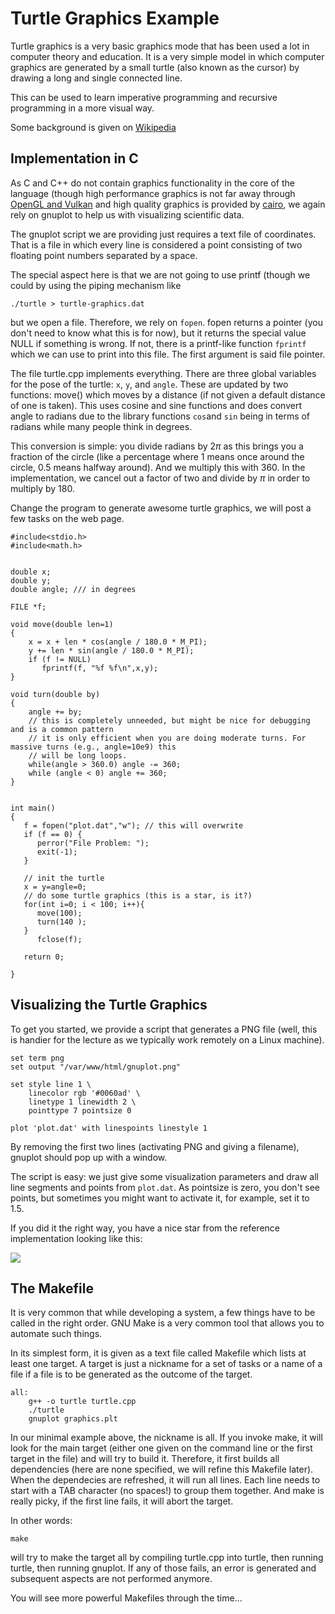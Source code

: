# Turtle Graphics Example

Turtle graphics is a very basic graphics mode that has been used a lot in computer theory and education.
It is a very simple model in which computer graphics are generated by a small turtle (also known as the cursor)
by drawing a long and single connected line.

This can be used to learn imperative programming and recursive programming in a more visual way.

Some background is given on [Wikipedia](https://en.wikipedia.org/wiki/Turtle_graphics)

## Implementation in C
As C and C++ do not contain graphics functionality in the core of the language (though high performance graphics
is not far away through [OpenGL and Vulkan](https://www.khronos.org/) and high quality graphics is provided by [cairo](https://www.cairographics.org/), we again rely on gnuplot to help us with visualizing scientific data.

The gnuplot script we are providing just requires a text file of coordinates. That is a file in which every
line is considered a point consisting of two floating point numbers separated by a space.

The special aspect here is that we are not going to use printf (though we could by using the piping mechanism like
 ```
 ./turtle > turtle-graphics.dat
 ```
 but we open a file. Therefore, we rely on `fopen`. fopen returns a pointer (you don't need to know what this is for now), but it returns the special value NULL if something is wrong. If not, there is a printf-like function `fprintf`
 which we can use to print into this file. The first argument is said file pointer.

The file turtle.cpp implements everything. There are three global variables for the pose of the turtle: `x`, `y`, and `angle`. These are updated by two functions: move() which moves by a distance (if not given a default distance of one is taken). This uses cosine and sine functions and does convert angle to radians due to the library functions `cos`and `sin` being in terms of radians while many people think in degrees.

This conversion is simple: you divide radians by $2\pi$ as this brings you a fraction of the circle (like a percentage where 1 means once around the circle, 0.5 means halfway around). And we multiply this with 360. In the implementation, we cancel out a factor of two and divide by $\pi$ in order to multiply by 180.

Change the program to generate awesome turtle graphics, we will post a few tasks on the web page.

```
#include<stdio.h>
#include<math.h>


double x;
double y;
double angle; /// in degrees

FILE *f;

void move(double len=1)
{
    x = x + len * cos(angle / 180.0 * M_PI);
    y += len * sin(angle / 180.0 * M_PI);
    if (f != NULL)
       fprintf(f, "%f %f\n",x,y);
}

void turn(double by)
{
    angle += by;
    // this is completely unneeded, but might be nice for debugging and is a common pattern
    // it is only efficient when you are doing moderate turns. For massive turns (e.g., angle=10e9) this
    // will be long loops.
    while(angle > 360.0) angle -= 360;
    while (angle < 0) angle += 360; 
}


int main()
{
   f = fopen("plot.dat","w"); // this will overwrite
   if (f == 0) {
      perror("File Problem: ");
      exit(-1);
   }

   // init the turtle
   x = y=angle=0;
   // do some turtle graphics (this is a star, is it?)
   for(int i=0; i < 100; i++){
      move(100);
      turn(140 );
   }
      fclose(f);
   
   return 0;

}
```


## Visualizing the Turtle Graphics

To get you started, we provide a script that generates a PNG file (well, this is handier for the lecture as
we typically work remotely on a Linux machine).

```
set term png
set output "/var/www/html/gnuplot.png"

set style line 1 \
    linecolor rgb '#0060ad' \
    linetype 1 linewidth 2 \
    pointtype 7 pointsize 0

plot 'plot.dat' with linespoints linestyle 1
```
By removing the first two lines (activating PNG and giving a filename), gnuplot should pop up with a window.

The script is easy: we just give some visualization parameters and draw all line segments and points from `plot.dat`.
As pointsize is zero, you don't see points, but sometimes you might want to activate it, for example, set it to 1.5.

If you did it the right way, you have a nice star from the reference implementation looking like this:

![](../gfx/turtle.png)

## The Makefile

It is very common that while developing a system, a few things have to be called in the right order.
GNU Make is a very common tool that allows you to automate such things.

In its simplest form, it is given as a text file called Makefile which lists at least one target.
A target is just a nickname for a set of tasks or a name of a file if a file is to be generated as the outcome
of the target.

```
all:
	g++ -o turtle turtle.cpp
	./turtle
	gnuplot graphics.plt
```

In our minimal example above, the nickname is all. If you invoke make, it will look for the main target
(either one given on the command line or the first target in the file) and will try to build it. Therefore,
it first builds all dependencies (here are none specified, we will refine this Makefile later). When the dependecies
are refreshed, it will run all lines. Each line needs to start with a TAB character (no spaces!) to group
them together. And make is really picky, if the first line fails, it will abort the target.

In other words:
```
make
```
will try to make the target all by compiling turtle.cpp into turtle, then running turtle, then running gnuplot.
If any of those fails, an error is generated and subsequent aspects are not performed anymore.

You will see more powerful Makefiles through the time...

